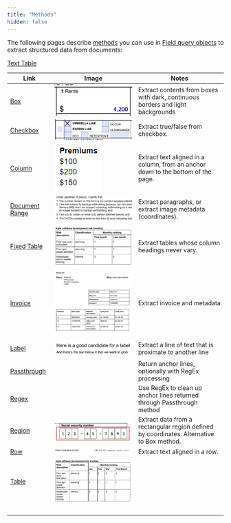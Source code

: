 ```yaml
---
title: "Methods"
hidden: false
---
```

The following pages describe [methods](doc:method-object) you can use in  [Field query objects](doc:field-query-object)  to extract structured data from documents:

























[Text Table](doc:text-table)

| Link                                 | Image                                                        | Notes                                                        |
| ------------------------------------ | ------------------------------------------------------------ | ------------------------------------------------------------ |
| [Box](doc:box)                       | ![](https://raw.githubusercontent.com/sensible-hq/sensible-docs/main/readme-sync/assets/v0/images/thumbnail_box.png) | Extract contents from boxes with dark, continuous borders and light backgrounds |
| [Checkbox](doc:checkbox)             | ![](https://raw.githubusercontent.com/sensible-hq/sensible-docs/main/readme-sync/assets/v0/images/thumbnail_checkbox.png) | Extract true/false from checkbox.                            |
| [Column](doc:column)                 | ![](https://raw.githubusercontent.com/sensible-hq/sensible-docs/main/readme-sync/assets/v0/images/thumbnail_column.png) | Extract text aligned in a column, from an anchor down to the bottom of the page. |
| [Document Range](doc:document-range) | ![](https://raw.githubusercontent.com/sensible-hq/sensible-docs/main/readme-sync/assets/v0/images/thumbnail_document_range.png) | Extract paragraphs, or extract image metadata (coordinates). |
| [Fixed Table](doc:fixed-table)       | ![](https://raw.githubusercontent.com/sensible-hq/sensible-docs/main/readme-sync/assets/v0/images/thumbnail_fixed_table.png) | Extract tables whose column headings never vary.             |
| [Invoice](doc:invoice)               | ![](https://raw.githubusercontent.com/sensible-hq/sensible-docs/main/readme-sync/assets/v0/images/thumbnail_invoice.png) | Extract invoice and metadata                                 |
| [Label](doc:label)                   | ![](https://raw.githubusercontent.com/sensible-hq/sensible-docs/main/readme-sync/assets/v0/images/thumbnail_label.png) | Extract a line of text that is proximate to another line     |
| [Passthrough](doc:passthrough)       |                                                              | Return anchor lines, optionally with RegEx processing        |
| [Regex](doc:regex)                   |                                                              | Use RegEx to clean up anchor lines returned through Passthrough method |
| [Region](doc:region)                 | ![](https://raw.githubusercontent.com/sensible-hq/sensible-docs/main/readme-sync/assets/v0/images/thumbnail_region.png) | Extract data from a rectangular region defined by coordinates. Alternative to Box method. |
| [Row](doc:row)                       | ![](https://raw.githubusercontent.com/sensible-hq/sensible-docs/main/readme-sync/assets/v0/images/thumbnail_row.png) | Extract text aligned in a row.                               |
| [Table](doc:table)                   | ![](https://raw.githubusercontent.com/sensible-hq/sensible-docs/main/readme-sync/assets/v0/images/thumbnail_table.png) |                                                              |
|                                      |                                                              |                                                              |
|                                      |                                                              |                                                              |
|                                      |                                                              |                                                              |
|                                      |                                                              |                                                              |

